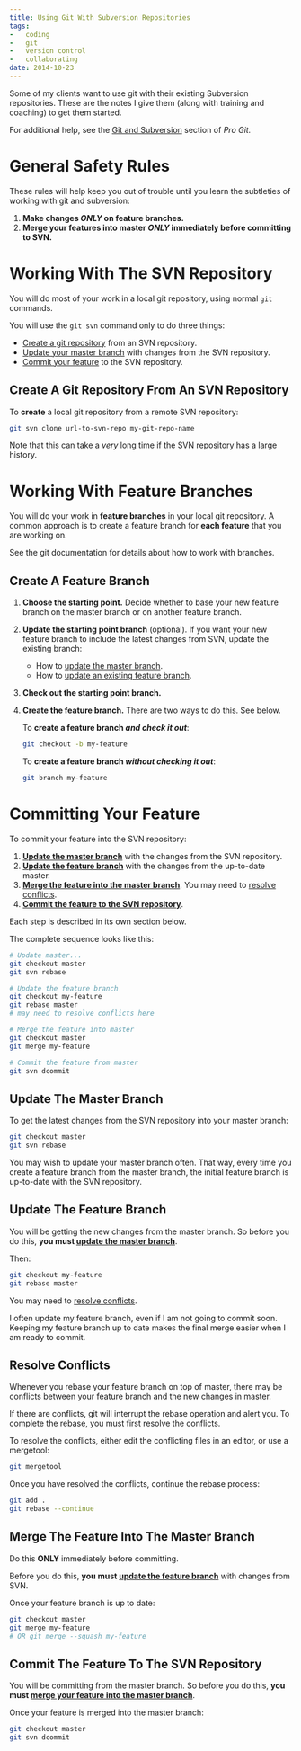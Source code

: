 ```yaml
---
title: Using Git With Subversion Repositories
tags:
-   coding
-   git
-   version control
-   collaborating
date: 2014-10-23
---
```


Some of my clients want to use git
with their existing Subversion repositories.
These are the notes I give them
(along with training and coaching)
to get them started.

For additional help, see the
[Git and Subversion](http://git-scm.com/book/ch8-1.html)
section of _Pro Git._

# General Safety Rules

These rules will help keep you out of trouble
until you learn the subtleties
of working with git and subversion:

1.  **Make changes
    _ONLY_
    on feature branches.**
1.  **Merge your features into master
    _ONLY_
    immediately before committing to SVN.**

# Working With The SVN Repository

You will do most of your work
in a local git repository,
using normal `git` commands.

You will use the `git svn` command
only to do three things:

-   [Create a git repository](#create-a-git-repository-from-an-svn-repository)
    from an SVN repository.
-   [Update your master branch](#update-the-master-branch)
    with changes from the SVN repository.
-   [Commit your feature](#commit-the-feature-to-the-svn-repository)
    to the SVN repository.

##  Create A Git Repository From An SVN Repository

To **create** a local git repository
from a remote SVN repository:

~~~ bash
git svn clone url-to-svn-repo my-git-repo-name
~~~

Note that this can take a _very_ long time
if the SVN repository has a large history.

# Working With Feature Branches

You will do your work
in **feature branches**
in your local git repository.
A common approach
is to create a feature branch
for **each feature** that you are working on.

See the git documentation
for details about how to work with branches.

## Create A Feature Branch

1.  **Choose the starting point.**
    Decide whether
    to base your new feature branch
    on the master branch
    or on another feature branch.
1.  **Update the starting point branch** (optional).
    If you want
    your new feature branch
    to include the latest changes from SVN,
    update the existing branch:
    -   How to
        [update the master branch](#update-the-master-branch).
    -   How to
        [update an existing feature branch](#update-the-feature-branch).
1.  **Check out the starting point branch.**
1.  **Create the feature branch.**
    There are two ways to do this.
    See below.

    To
    **create a feature branch
    _and check it out_**:

    ~~~ bash
    git checkout -b my-feature
    ~~~

    To
    **create a feature branch
    _without checking it out_**:

    ~~~ bash
    git branch my-feature
    ~~~

# Committing Your Feature

To commit your feature
into the SVN repository:

1.  **[Update the master branch](#update-the-master-branch)**
    with the changes from the SVN repository.
1.  **[Update the feature branch](#update-the-feature-branch)**
    with the changes from the
    up-to-date master.
1.  **[Merge the feature into the master branch](#merge-the-feature-into-the-master-branch)**.
    You may need to
    [resolve conflicts](#resolve-conflicts).
1.  **[Commit the feature to the SVN repository](#commit-the-feature-to-the-svn-repository)**.

Each step is described in its own section below.

The complete sequence looks like this:

~~~ bash
# Update master...
git checkout master
git svn rebase

# Update the feature branch
git checkout my-feature
git rebase master
# may need to resolve conflicts here

# Merge the feature into master
git checkout master
git merge my-feature

# Commit the feature from master
git svn dcommit
~~~

## Update The Master Branch

To get the latest changes
from the SVN repository
into your master branch:

~~~ bash
git checkout master
git svn rebase
~~~

You may wish to update your master branch often.
That way,
every time you create a feature branch
from the master branch,
the initial feature branch
is up-to-date with the SVN repository.

## Update The Feature Branch

You will be getting the new changes
from the master branch.
So before you do this,
**you must
[update the master branch](#update-the-master-branch)**.

Then:

~~~ bash
git checkout my-feature
git rebase master
~~~

You may need to [resolve conflicts](#resolve-conflicts).

I often update my feature branch,
even if I am not going to commit soon.
Keeping my feature branch up to date
makes the final merge easier
when I am ready to commit.

## Resolve Conflicts

Whenever you rebase your feature branch
on top of master,
there may be conflicts
between your feature branch
and the new changes in master.

If there are conflicts,
git will interrupt the rebase operation
and alert you.
To complete the rebase,
you must first resolve the conflicts.

To resolve the conflicts,
either edit the conflicting files in an editor,
or use a mergetool:

~~~ bash
git mergetool
~~~

Once you have resolved the conflicts,
continue the rebase process:

~~~ bash
git add .
git rebase --continue
~~~

## Merge The Feature Into The Master Branch

Do this **ONLY** immediately before committing.

Before you do this,
**you must
[update the feature branch](#update-the-feature-branch)**
with changes from SVN.

Once your feature branch is up to date:

~~~ bash
git checkout master
git merge my-feature
# OR git merge --squash my-feature
~~~

## Commit The Feature To The SVN Repository

You will be committing from the master branch.
So before you do this,
**you must
[merge your feature into the master branch](#merge-the-feature-into-the-master-branch)**.

Once your feature is merged into the master branch:

~~~ bash
git checkout master
git svn dcommit
~~~

